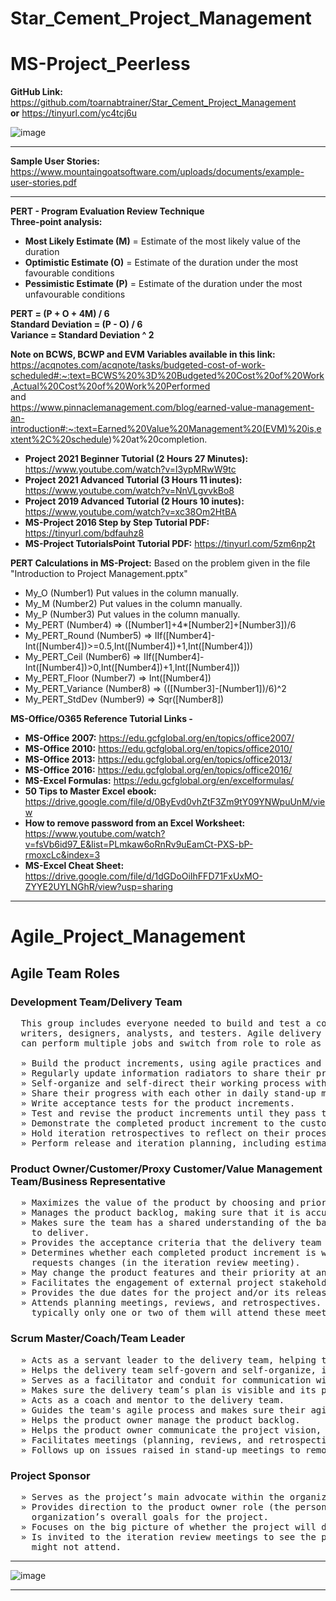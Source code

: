 # Star_Cement_Project_Management

# MS-Project_Peerless

**GitHub Link:** https://github.com/toarnabtrainer/Star_Cement_Project_Management<br>
**or** https://tinyurl.com/yc4tcj6u

![image](https://github.com/toarnabtrainer/Star_Cement_Project_Management/assets/111301975/0beb0d5c-9705-495c-a16a-3d467b1c65eb)

<hr>

**Sample User Stories:**<br>
https://www.mountaingoatsoftware.com/uploads/documents/example-user-stories.pdf

<hr>

**PERT - Program Evaluation Review Technique**<br>
**Three-point analysis:**<br>
* **Most Likely Estimate (M)** = Estimate of the most likely value of the duration <br>
* **Optimistic Estimate (O)** = Estimate of the duration under the most favourable conditions <br>
* **Pessimistic Estimate (P)** = Estimate of the duration under the most unfavourable conditions <br>

**PERT = (P + O + 4M) / 6**<br>
**Standard Deviation = (P - O) / 6**<br>
**Variance = Standard Deviation ^ 2**<br>

**Note on BCWS, BCWP and EVM Variables available in this link:**<br>
https://acqnotes.com/acqnote/tasks/budgeted-cost-of-work-scheduled#:~:text=BCWS%20%3D%20Budgeted%20Cost%20of%20Work,Actual%20Cost%20of%20Work%20Performed <br>
and<br>
https://www.pinnaclemanagement.com/blog/earned-value-management-an-introduction#:~:text=Earned%20Value%20Management%20(EVM)%20is,extent%2C%20schedule)%20at%20completion.

* **Project 2021 Beginner Tutorial (2 Hours 27 Minutes):** https://www.youtube.com/watch?v=l3ypMRwW9tc
* **Project 2021 Advanced Tutorial (3 Hours 11 inutes):** https://www.youtube.com/watch?v=NnVLgvvkBo8
* **Project 2019 Advanced Tutorial (2 Hours 10 inutes):** https://www.youtube.com/watch?v=xc38Om2HtBA
* **MS-Project 2016 Step by Step Tutorial PDF:** https://tinyurl.com/bdfauhz8
* **MS-Project TutorialsPoint Tutorial PDF:** https://tinyurl.com/5zm6np2t

**PERT Calculations in MS-Project:**
Based on the problem given in the file "Introduction to Project Management.pptx"
* My_O (Number1) Put values in the column manually.<br>
* My_M (Number2) Put values in the column manually.<br>
* My_P (Number3) Put values in the column manually.<br>
* My_PERT (Number4) => ([Number1]+4*[Number2]+[Number3])/6<br>
* My_PERT_Round (Number5) => IIf([Number4]-<br>
Int([Number4])>=0.5,Int([Number4])+1,Int([Number4]))<br>
* My_PERT_Ceil (Number6) => IIf([Number4]-Int([Number4])>0,Int([Number4])+1,Int([Number4]))<br>
* My_PERT_Floor (Number7) => Int([Number4])<br>
* My_PERT_Variance (Number8) => (([Number3]-[Number1])/6)^2<br>
* My_PERT_StdDev (Number9) => Sqr([Number8])<br>

**MS-Office/O365 Reference Tutorial Links -**<br>
* **MS-Office 2007:** https://edu.gcfglobal.org/en/topics/office2007/
* **MS-Office 2010:** https://edu.gcfglobal.org/en/topics/office2010/
* **MS-Office 2013:** https://edu.gcfglobal.org/en/topics/office2013/
* **MS-Office 2016:** https://edu.gcfglobal.org/en/topics/office2016/
* **MS-Excel Formulas:** https://edu.gcfglobal.org/en/excelformulas/
* **50 Tips to Master Excel ebook:** https://drive.google.com/file/d/0ByEvd0vhZtF3Zm9tY09YNWpuUnM/view
* **How to remove password from an Excel Worksheet:** https://www.youtube.com/watch?v=fsVb6id97_E&list=PLmkaw6oRnRv9uEamCt-PXS-bP-rmoxcLc&index=3
* **MS-Excel Cheat Sheet:**	https://drive.google.com/file/d/1dGDoOiIhFFD71FxUxMO-ZYYE2UYLNGhR/view?usp=sharing

<hr>

# Agile_Project_Management

## Agile Team Roles
### Development Team/Delivery Team
<pre>
  This group includes everyone needed to build and test a complete increment of the product, such as coders,
  writers, designers, analysts, and testers. Agile delivery teams rely on generalizing specialists—people who
  can perform multiple jobs and switch from role to role as the demand arises. These team members:
  
  » Build the product increments, using agile practices and processes.
  » Regularly update information radiators to share their progress with stakeholders.
  » Self-organize and self-direct their working process within an iteration.
  » Share their progress with each other in daily stand-up meetings.
  » Write acceptance tests for the product increments.
  » Test and revise the product increments until they pass the acceptance tests.
  » Demonstrate the completed product increment to the customer in the iteration review meeting.
  » Hold iteration retrospectives to reflect on their process and continually improve it.
  » Perform release and iteration planning, including estimating the stories and tasks.
</pre>
### Product Owner/Customer/Proxy Customer/Value Management Team/Business Representative
<pre>
  » Maximizes the value of the product by choosing and prioritizing the product features.
  » Manages the product backlog, making sure that it is accurate, up to date, and prioritized by business value.
  » Makes sure the team has a shared understanding of the back log items and the value they are supposed
    to deliver.
  » Provides the acceptance criteria that the delivery team will use to prepare acceptance tests.
  » Determines whether each completed product increment is working as intended, and either accepts it or
    requests changes (in the iteration review meeting).
  » May change the product features and their priority at any time.
  » Facilitates the engagement of external project stakeholders and manages their expectations.
  » Provides the due dates for the project and/or its releases.
  » Attends planning meetings, reviews, and retrospectives. (If this role is performed by a group of people,
    typically only one or two of them will attend these meetings.)
</pre>
### Scrum Master/Coach/Team Leader
<pre>
  » Acts as a servant leader to the delivery team, helping them improve and removing barriers to their progress.
  » Helps the delivery team self-govern and self-organize, instead of governing and organizing them.
  » Serves as a facilitator and conduit for communication within the delivery team and with other stakeholders.
  » Makes sure the delivery team’s plan is visible and its progress is radiated to stakeholders.
  » Acts as a coach and mentor to the delivery team.
  » Guides the team's agile process and makes sure their agile practices are being used properly.
  » Helps the product owner manage the product backlog.
  » Helps the product owner communicate the project vision, goals, and backlog items to the delivery team.
  » Facilitates meetings (planning, reviews, and retrospectives).
  » Follows up on issues raised in stand-up meetings to remove impediments so that the team can stay on track.
</pre>
### Project Sponsor
<pre>
  » Serves as the project’s main advocate within the organization.
  » Provides direction to the product owner role (the person or team representing the business) about the
    organization’s overall goals for the project.
  » Focuses on the big picture of whether the project will deliver the expected value on time and on budget.
  » Is invited to the iteration review meetings to see the product increments as they are completed, but
    might not attend.
</pre>
<hr>

![image](https://github.com/toarnabtrainer/Agile_Project_Management/assets/111301975/30961db9-6ee7-45ca-9205-5e4875920004)

<hr>
